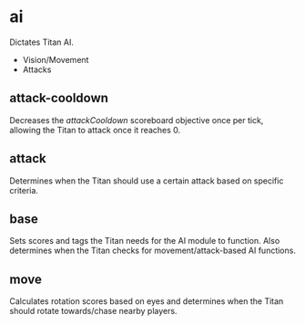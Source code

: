 # ai 
Dictates Titan AI.

  - Vision/Movement
  - Attacks

## attack-cooldown
Decreases the *attackCooldown* scoreboard objective once per tick, allowing the Titan to attack once it reaches 0.

## attack
Determines when the Titan should use a certain attack based on specific criteria.

## base
Sets scores and tags the Titan needs for the AI module to function.  Also determines when the Titan checks for movement/attack-based AI functions.

## move
Calculates rotation scores based on eyes and determines when the Titan should rotate towards/chase nearby players.
